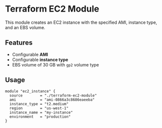 # Terraform EC2 Module

This module creates an EC2 instance with the specified AMI, instance type, and an EBS volume.

## Features

- Configurable **AMI**
- Configurable **instance type**
- EBS volume of 30 GB with `gp2` volume type

## Usage

```hcl
module "ec2_instance" {
  source        = "./terraform-ec2-module"
  ami           = "ami-0866a3c8686eaeeba"
  instance_type = "t2.medium"
  region        = "us-west-1"
  instance_name = "my-instance"
  environment   = "production"
}
```
